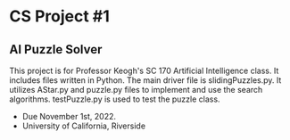 # CS Project #1
## AI Puzzle Solver


This project is for Professor Keogh's SC 170 Artificial Intelligence class. It includes files written in Python. The main driver file is slidingPuzzles.py. It utilizes AStar.py and puzzle.py files to implement and use the search algorithms. testPuzzle.py is used to test the puzzle class.

- Due November 1st, 2022.
- University of California, Riverside
